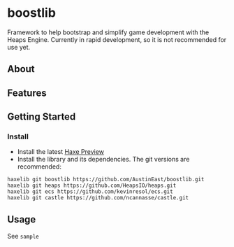 # boostlib
Framework to help bootstrap and simplify game development with the Heaps Engine.
Currently in rapid development, so it is not recommended for use yet.

## About

## Features

## Getting Started
### Install
* Install the latest [Haxe Preview](https://haxe.org/download/version/4.0.0-preview.5/)
* Install the library and its dependencies. The git versions are recommended:
```
haxelib git boostlib https://github.com/AustinEast/boostlib.git
haxelib git heaps https://github.com/HeapsIO/heaps.git
haxelib git ecs https://github.com/kevinresol/ecs.git
haxelib git castle https://github.com/ncannasse/castle.git
```
## Usage
See `sample`
